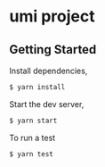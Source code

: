 # umi project

## Getting Started

Install dependencies,

```bash
$ yarn install
```

Start the dev server,

```bash
$ yarn start

```

To run a test 
```
$ yarn test
```
